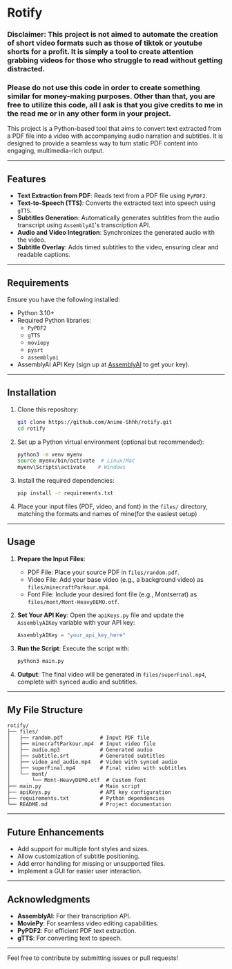 # Rotify

### Disclaimer: This project is not aimed to automate the creation of short video formats such as those of tiktok or youtube shorts for a profit. It is simply a tool to create attention grabbing videos for those who struggle to read without getting distracted. 

### Please do not use this code in order to create something similar for money-making purposes. Other than that, you are free to utilize this code, all I ask is that you give credits to me in the read me or in any other form in your project. 

This project is a Python-based tool that aims to convert text extracted from a PDF file into a video with accompanying audio narration and subtitles. It is designed to provide a seamless way to turn static PDF content into engaging, multimedia-rich output.

---

## Features
- **Text Extraction from PDF**: Reads text from a PDF file using `PyPDF2`.
- **Text-to-Speech (TTS)**: Converts the extracted text into speech using `gTTS`.
- **Subtitles Generation**: Automatically generates subtitles from the audio transcript using `AssemblyAI`'s transcription API.
- **Audio and Video Integration**: Synchronizes the generated audio with the video.
- **Subtitle Overlay**: Adds timed subtitles to the video, ensuring clear and readable captions.

---

## Requirements
Ensure you have the following installed:
- Python 3.10+
- Required Python libraries:
  - `PyPDF2`
  - `gTTS`
  - `moviepy`
  - `pysrt`
  - `assemblyai`
- AssemblyAI API Key (sign up at [AssemblyAI](https://www.assemblyai.com/) to get your key).

---

## Installation
1. Clone this repository:
   ```bash
   git clone https://github.com/Anime-Shhh/rotify.git
   cd rotify
   ```
2. Set up a Python virtual environment (optional but recommended):
   ```bash
   python3 -m venv myenv
   source myenv/bin/activate  # Linux/Mac
   myenv\Scripts\activate    # Windows
   ```
3. Install the required dependencies:
   ```bash
   pip install -r requirements.txt
   ```
4. Place your input files (PDF, video, and font) in the `files/` directory, matching the formats and names of mine(for the easiest setup)

---

## Usage
1. **Prepare the Input Files**:
   - PDF File: Place your source PDF in `files/random.pdf`.
   - Video File: Add your base video (e.g., a background video) as `files/minecraftParkour.mp4`.
   - Font File: Include your desired font file (e.g., Montserrat) as `files/mont/Mont-HeavyDEMO.otf`.

2. **Set Your API Key**:
   Open the `apiKeys.py` file and update the `AssemblyAIKey` variable with your API key:
   ```python
   AssemblyAIKey = "your_api_key_here"
   ```

3. **Run the Script**:
   Execute the script with:
   ```bash
   python3 main.py
   ```

4. **Output**:
   The final video will be generated in `files/superFinal.mp4`, complete with synced audio and subtitles.

---

## My File Structure
```
rotify/
├── files/
│   ├── random.pdf            # Input PDF file
│   ├── minecraftParkour.mp4  # Input video file
│   ├── audio.mp3             # Generated audio
│   ├── subtitle.srt          # Generated subtitles
│   ├── video_and_audio.mp4   # Video with synced audio
│   ├── superFinal.mp4        # Final video with subtitles
│   └── mont/
│       └── Mont-HeavyDEMO.otf  # Custom font
├── main.py                   # Main script
├── apiKeys.py                # API key configuration
├── requirements.txt          # Python dependencies
└── README.md                 # Project documentation
```

---

## Future Enhancements
- Add support for multiple font styles and sizes.
- Allow customization of subtitle positioning.
- Add error handling for missing or unsupported files.
- Implement a GUI for easier user interaction.

---

## Acknowledgments
- **AssemblyAI**: For their transcription API.
- **MoviePy**: For seamless video editing capabilities.
- **PyPDF2**: For efficient PDF text extraction.
- **gTTS**: For converting text to speech.

---

Feel free to contribute by submitting issues or pull requests!
